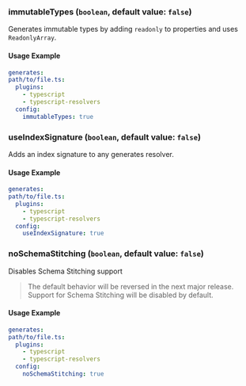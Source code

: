 ### immutableTypes (`boolean`, default value: `false`)

Generates immutable types by adding `readonly` to properties and uses `ReadonlyArray`.

#### Usage Example

```yml
generates:
path/to/file.ts:
  plugins:
    - typescript
    - typescript-resolvers
  config:
    immutableTypes: true
```

### useIndexSignature (`boolean`, default value: `false`)

Adds an index signature to any generates resolver.

#### Usage Example

```yml
generates:
path/to/file.ts:
  plugins:
    - typescript
    - typescript-resolvers
  config:
    useIndexSignature: true
```

### noSchemaStitching (`boolean`, default value: `false`)

Disables Schema Stitching support

> The default behavior will be reversed in the next major release. Support for Schema Stitching will be disabled by default.

#### Usage Example

```yml
generates:
path/to/file.ts:
  plugins:
    - typescript
    - typescript-resolvers
  config:
    noSchemaStitching: true
```
